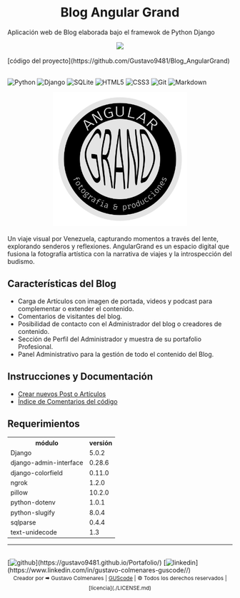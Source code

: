 <h1 align="center">Blog Angular Grand</h1>

Aplicación web de Blog elaborada bajo el framewok de Python Django
<p align="center">
<img src="https://img.shields.io/badge/STATUS-EN%20DESAROLLO-green">
</p>
[código del proyecto](https://github.com/Gustavo9481/Blog_AngularGrand)<br><br>

![Python](https://img.shields.io/badge/python-3670A0?style=for-the-badge&logo=python&logoColor=ffdd54)
![Django](https://img.shields.io/badge/django-%23092E20.svg?style=for-the-badge&logo=django&logoColor=white)
![SQLite](https://img.shields.io/badge/sqlite-%2307405e.svg?style=for-the-badge&logo=sqlite&logoColor=white)
![HTML5](https://img.shields.io/badge/html5-%23E34F26.svg?style=for-the-badge&logo=html5&logoColor=white)
![CSS3](https://img.shields.io/badge/css3-%231572B6.svg?style=for-the-badge&logo=css3&logoColor=white)
![Git](https://img.shields.io/badge/git-%23F05033.svg?style=for-the-badge&logo=git&logoColor=white)
![Markdown](https://img.shields.io/badge/markdown-%23000000.svg?style=for-the-badge&logo=markdown&logoColor=white)


<div style="text-align:center">
<img src="Proyecto_Blog/App_Core/static/App_Core/img/AG-logo.svg" alt="Logo Agular Grand" width="300" hight="300"/>
</div>

<br>
Un viaje visual por Venezuela, capturando momentos a través del lente, 
explorando senderos y reflexiones.
AngularGrand es un espacio digital que fusiona la fotografía artística 
con la narrativa de viajes y la introspección del budismo.
<br>

## Características del Blog
* Carga de Artículos con imagen de portada, videos y podcast para complementar o extender el contenido.
* Comentarios de visitantes del blog.
* Posibilidad de contacto con el Administrador del blog o creadores de contenido.
* Sección de Perfil del Administrador y muestra de su portafolio Profesional.
* Panel Administrativo para la gestión de todo el contenido del Blog.


## Instrucciones y Documentación
* [Crear nuevos Post o Artículos](./Documentacion/post.md)
* [Índice de Comentarios del código](./Documentacion/comentarios.md)

## Requerimientos
<table>
  <tr>
    <th>módulo</th>
    <th>versión</th>
  </tr>
  <tr>
    <td>Django</td>
    <td>5.0.2</td>
  </tr>
  <tr>
    <td>django-admin-interface</td>
    <td>0.28.6</td>
  </tr>
  <tr>
    <td>django-colorfield</td>
    <td>0.11.0</td>
  </tr>
  <tr>
    <td>ngrok</td>
    <td>1.2.0</td>
  </tr>
  <tr>
    <td>pillow</td>
    <td>10.2.0</td>
  </tr>
  <tr>
    <td>python-dotenv</td>
    <td>1.0.1</td>
  </tr>
  <tr>
    <td>python-slugify</td>
    <td>8.0.4</td>
  </tr>
  <tr>
    <td>sqlparse</td>
    <td>0.4.4</td>
  </tr>
  <tr>
    <td>text-unidecode</td>
    <td>1.3</td>
  </tr>
</table>


---
<br>
[<img src='https://cdn.jsdelivr.net/npm/simple-icons@3.0.1/icons/github.svg' alt='github' height='40'>](https://gustavo9481.github.io/Portafolio/)  [<img src='https://cdn.jsdelivr.net/npm/simple-icons@3.0.1/icons/linkedin.svg' alt='linkedin' height='40'>](https://www.linkedin.com/in/gustavo-colmenares-guscode//)  
<br>
<div align="center">
    <span style="font-size: 12px;">Creador por 🠮 Gustavo Colmenares | 
        <a href='https://gustavo9481.github.io/Portafolio/' target="_blank" class="autor__a">GUScode</a>
        | © Todos los derechos reservados | [licencia](./LICENSE.md)
    </span>
</div>

